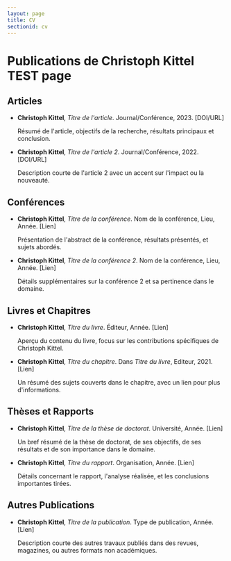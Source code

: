 ```yaml
---
layout: page
title: CV
sectionid: cv
---
```


# Publications de Christoph Kittel TEST page

## Articles

- **Christoph Kittel**, *Titre de l'article*. Journal/Conférence, 2023. [DOI/URL]
  
  Résumé de l'article, objectifs de la recherche, résultats principaux et conclusion.

- **Christoph Kittel**, *Titre de l'article 2*. Journal/Conférence, 2022. [DOI/URL]

  Description courte de l'article 2 avec un accent sur l'impact ou la nouveauté.

## Conférences

- **Christoph Kittel**, *Titre de la conférence*. Nom de la conférence, Lieu, Année. [Lien]

  Présentation de l'abstract de la conférence, résultats présentés, et sujets abordés.

- **Christoph Kittel**, *Titre de la conférence 2*. Nom de la conférence, Lieu, Année. [Lien]

  Détails supplémentaires sur la conférence 2 et sa pertinence dans le domaine.

## Livres et Chapitres

- **Christoph Kittel**, *Titre du livre*. Éditeur, Année. [Lien]

  Aperçu du contenu du livre, focus sur les contributions spécifiques de Christoph Kittel.

- **Christoph Kittel**, *Titre du chapitre*. Dans *Titre du livre*, Editeur, 2021. [Lien]

  Un résumé des sujets couverts dans le chapitre, avec un lien pour plus d'informations.

## Thèses et Rapports

- **Christoph Kittel**, *Titre de la thèse de doctorat*. Université, Année. [Lien]

  Un bref résumé de la thèse de doctorat, de ses objectifs, de ses résultats et de son importance dans le domaine.

- **Christoph Kittel**, *Titre du rapport*. Organisation, Année. [Lien]

  Détails concernant le rapport, l'analyse réalisée, et les conclusions importantes tirées.

## Autres Publications

- **Christoph Kittel**, *Titre de la publication*. Type de publication, Année. [Lien]

  Description courte des autres travaux publiés dans des revues, magazines, ou autres formats non académiques.
